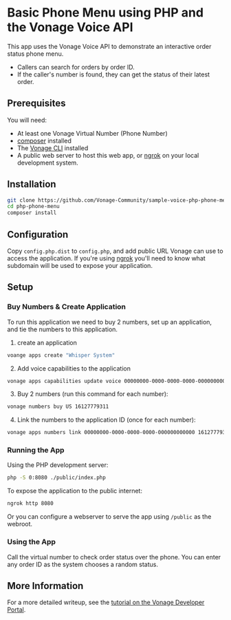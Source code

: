 # Basic Phone Menu using PHP and the Vonage Voice API

This app uses the Vonage Voice API to demonstrate an interactive order status phone menu.

* Callers can search for orders by order ID.
* If the caller's number is found, they can get the status of their latest order.

## Prerequisites

You will need:

* At least one Vonage Virtual Number (Phone Number)
* [composer](http://getcomposer.org/) installed
* The [Vonage CLI](https://github.com/Vonage/vonage-cli) installed
* A public web server to host this web app, or [ngrok](https://ngrok.com) on
  your local development system.

## Installation

```sh
git clone https://github.com/Vonage-Community/sample-voice-php-phone-menu.git
cd php-phone-menu
composer install
```

## Configuration

Copy `config.php.dist` to `config.php`, and add public URL Vonage can use to
access the application. If you're using [ngrok](https://ngrok.com) you'll need
to know what subdomain will be used to expose your application.

## Setup

### Buy Numbers & Create Application

To run this application we need to buy 2 numbers, set up an application, and tie the numbers to this application.

1. create an application
```sh
voange apps create "Whisper System"
```

2. Add voice capabilities to the application
```sh
vonage apps capabilities update voice 00000000-0000-0000-0000-000000000000 --voice-inbound-url http://your.domain/answer_inbound --voice-event-url http://your.domain/event
```

3. Buy 2 numbers (run this command for each number):
```sh
vonage numbers buy US 16127779311
```

4. Link the numbers to the application ID (once for each number):

```sh
vonage apps numbers link 00000000-0000-0000-0000-000000000000 16127779311
```

### Running the App

Using the PHP development server:

```sh
php -S 0:8080 ./public/index.php
```

To expose the application to the public internet:

```sh
ngrok http 8080
```

Or you can configure a webserver to serve the app using `/public` as the webroot.

### Using the App

Call the virtual number to check order status over the phone. You can enter any
order ID as the system chooses a random status.

## More Information

For a more detailed writeup, see the
[tutorial on the Vonage Developer Portal](https://developer.vonage.com/en/voice/voice-api/guides/interactive-voice-response).
